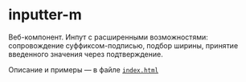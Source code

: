 # inputter-m

Веб-компонент. Инпут с расширенными возможностями: сопровождение суффиксом-подписью, подбор ширины, принятие введенного значения через подтверждение.

Описание и примеры — в файле [`index.html`](index.html)
